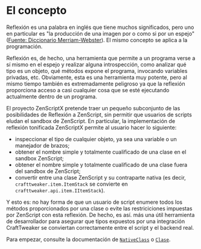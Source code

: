 # El concepto

Reflexión es una palabra en inglés que tiene muchos significados, pero uno en particular es "la producción de una imagen por o como si por un espejo" ([Fuente: Diccionario Merriam-Webster](https://www.merriam-webster.com/dictionary/reflection)). El mismo concepto se aplica a la programación.

Reflexión es, de hecho, una herramienta que permite a un programa verse a sí mismo en el espejo y realizar alguna introspección, como analizar qué tipo es un objeto, qué métodos expone el programa, invocando variables privadas, etc. Obviamente, esta es una herramienta muy potente, pero al mismo tiempo también es extremadamente peligroso ya que la reflexión proporciona acceso a casi cualquier cosa que se esté ejecutando actualmente dentro de un programa.

El proyecto ZenScriptX pretende traer un pequeño subconjunto de las posibilidades de Reflexión a ZenScript, sin permitir que usuarios de scripts eludan el sandbox de ZenScript. En particular, la implementación de reflexión tonificada ZenScriptX permite al usuario hacer lo siguiente:

- inspeccionar el tipo de cualquier objeto, ya sea una variable o un manejador de brazos;
- obtener el nombre simple y totalmente cualificado de una clase en el sandbox ZenScript;
- obtener el nombre simple y totalmente cualificado de una clase fuera del sandbox de ZenScript;
- convertir entre una clase ZenScript y su contraparte nativa (es decir, `crafttweaker.item.ItemStack` se convierte en `crafttweaker.api.item.IItemStack`).

Y esto es: no hay forma de que un usuario de script enumere todos los métodos proporcionados por una clase o evite las restriciciones impuestas por ZenScript con esta reflexión. De hecho, es así. más una útil herramienta de desarrollador para asegurar que tipos expuestos por una integración CraftTweaker se conviertan correctamente entre el script y el backend real.

Para empezar, consulte la documentación de [`NativeClass`](/Mods/Boson/Reflection/NativeClass/) o [`Clase`](/Mods/Boson/Reflection/Class/).
